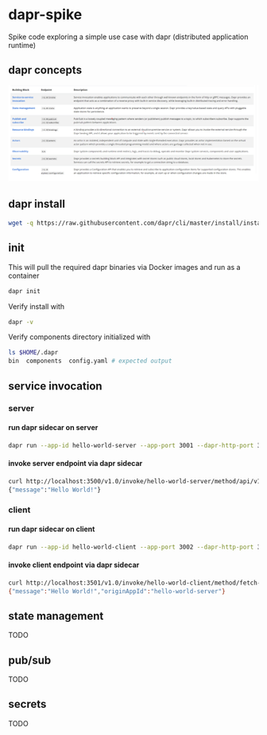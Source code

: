 # dapr-spike
Spike code exploring a simple use case with dapr (distributed application runtime)

## dapr concepts
<img src='./dapr-concepts-table.png'>

## dapr install 
```bash
wget -q https://raw.githubusercontent.com/dapr/cli/master/install/install.sh -O - | /bin/bash
```

## init
This will pull the required dapr binaries via Docker images and run as a container
```bash
dapr init
```
Verify install with
```bash
dapr -v
```
Verify components directory initialized with
```bash
ls $HOME/.dapr
bin  components  config.yaml # expected output
```

## service invocation
### server 
#### run dapr sidecar on server
```bash
dapr run --app-id hello-world-server --app-port 3001 --dapr-http-port 3500 npm run start:server
```

#### invoke server endpoint via dapr sidecar
```bash
curl http://localhost:3500/v1.0/invoke/hello-world-server/method/api/v1/message
{"message":"Hello World!"}
```

### client
#### run dapr sidecar on client
```bash
dapr run --app-id hello-world-client --app-port 3002 --dapr-http-port 3501 npm run start:client
```

#### invoke client endpoint via dapr sidecar
```bash
curl http://localhost:3501/v1.0/invoke/hello-world-client/method/fetch-message
{"message":"Hello World!","originAppId":"hello-world-server"}
```

## state management
TODO

## pub/sub
TODO

## secrets
TODO